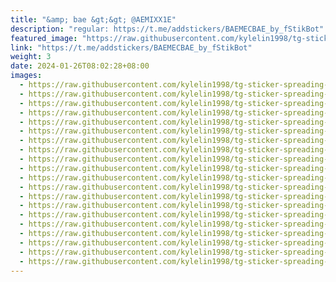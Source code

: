 ```yaml
---
title: "&amp; bae &gt;&gt; @AEMIXX1E"
description: "regular: https://t.me/addstickers/BAEMECBAE_by_fStikBot"
featured_image: "https://raw.githubusercontent.com/kylelin1998/tg-sticker-spreading-worldwide-images/main/img/e9647b3c-0298-4cd6-97c4-3b4957f50e6c.jpg"
link: "https://t.me/addstickers/BAEMECBAE_by_fStikBot"
weight: 3
date: 2024-01-26T08:02:28+08:00
images:
  - https://raw.githubusercontent.com/kylelin1998/tg-sticker-spreading-worldwide-images/main/img/e9647b3c-0298-4cd6-97c4-3b4957f50e6c.jpg
  - https://raw.githubusercontent.com/kylelin1998/tg-sticker-spreading-worldwide-images/main/img/c072fe15-e61c-4b8f-8bba-cdd5425fbc50.jpg
  - https://raw.githubusercontent.com/kylelin1998/tg-sticker-spreading-worldwide-images/main/img/9b004dae-ac20-4aa7-8504-707870872949.jpg
  - https://raw.githubusercontent.com/kylelin1998/tg-sticker-spreading-worldwide-images/main/img/d87a6a42-b95d-43bd-a638-6f83831b6641.jpg
  - https://raw.githubusercontent.com/kylelin1998/tg-sticker-spreading-worldwide-images/main/img/674b80e4-5ab0-4e94-9f9c-1d3ca96db324.jpg
  - https://raw.githubusercontent.com/kylelin1998/tg-sticker-spreading-worldwide-images/main/img/f2f034b6-5356-4a26-966f-ef61886cda7c.jpg
  - https://raw.githubusercontent.com/kylelin1998/tg-sticker-spreading-worldwide-images/main/img/ea53aa5d-2ed4-49c2-8020-335112d3785b.jpg
  - https://raw.githubusercontent.com/kylelin1998/tg-sticker-spreading-worldwide-images/main/img/84d00f5b-37df-49fe-b502-304b1d4e7260.jpg
  - https://raw.githubusercontent.com/kylelin1998/tg-sticker-spreading-worldwide-images/main/img/73f11111-c53b-4708-ac42-59a040f9fb43.jpg
  - https://raw.githubusercontent.com/kylelin1998/tg-sticker-spreading-worldwide-images/main/img/170621f7-635c-4268-9204-c8650f71f724.jpg
  - https://raw.githubusercontent.com/kylelin1998/tg-sticker-spreading-worldwide-images/main/img/f465ef58-4572-4418-989f-4a9a96331259.jpg
  - https://raw.githubusercontent.com/kylelin1998/tg-sticker-spreading-worldwide-images/main/img/a4da705e-0783-4c38-9b19-37f442164518.jpg
  - https://raw.githubusercontent.com/kylelin1998/tg-sticker-spreading-worldwide-images/main/img/b58a3973-267c-488c-8bfd-14b2434e644a.jpg
  - https://raw.githubusercontent.com/kylelin1998/tg-sticker-spreading-worldwide-images/main/img/85a3a2b9-24f1-4cd2-8cae-f2ea6f5e5c8d.jpg
  - https://raw.githubusercontent.com/kylelin1998/tg-sticker-spreading-worldwide-images/main/img/102c1773-caf4-42f9-a10f-1e934b152144.jpg
  - https://raw.githubusercontent.com/kylelin1998/tg-sticker-spreading-worldwide-images/main/img/ef268d2f-98a2-437e-9088-b09cc744c357.jpg
  - https://raw.githubusercontent.com/kylelin1998/tg-sticker-spreading-worldwide-images/main/img/9b0399a4-aa7b-465a-a0d9-093cd277179a.jpg
  - https://raw.githubusercontent.com/kylelin1998/tg-sticker-spreading-worldwide-images/main/img/e8a0326f-ea96-4f23-a76e-bbc24be0bd93.jpg
  - https://raw.githubusercontent.com/kylelin1998/tg-sticker-spreading-worldwide-images/main/img/14084c74-8ae5-450d-9852-e0610d8c9450.jpg
  - https://raw.githubusercontent.com/kylelin1998/tg-sticker-spreading-worldwide-images/main/img/a4f850b1-7d6a-45d0-afd5-b5c5753c16e0.jpg
---
```

